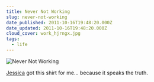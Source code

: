 ```yaml
---
title: Never Not Working
slug: never-not-working
date_published: 2011-10-16T19:48:20.000Z
date_updated: 2011-10-16T19:48:20.000Z
cloud_cover: work_hjrngx.jpg
tags:
  - life
---
```


![Never Not Working](https://res.cloudinary.com/joelgoodman/image/upload/v1401313384/never-not-working_fyaygq.jpg)

[Jessica](http://waysideviolet.com) got this shirt for me... because it speaks the truth.
